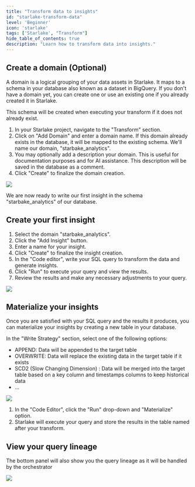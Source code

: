 ```yaml
---
title: "Transform data to insights"
id: "starlake-transform-data"
level: 'Beginner'
icon: 'starlake'
tags: ['Starlake', "Transform"]
hide_table_of_contents: true
description: "Learn how to transform data into insights."
---
```




## Create a domain (Optional)


A domain is a logical grouping of your data assets in Starlake. It maps to a schema in your database also known as a dataset in BigQuery. If you don't have a domain yet, you can create one or use an existing one if you already created it in Starlake.

This schema will be created when executing your transform if it does not already exist.

1. In your Starlake project, navigate to the "Transform" section.
2. Click on "Add Domain" and enter a domain name. If this domain already exists in the database, it will be mapped to the existing schema. We'll name our domain, "starbake_analytics". 
3. You may optionally add a description your domain. This is useful for documentation purposes and for AI assistance. This description will be saved in the database as a comment.
4. Click "Create" to finalize the domain creation.

![](/img/guides/transform-data/step1.png)

We are now ready to write our first insight in the schema "starbake_analytics" of our database.

## Create your first insight

1. Select the domain "starbake_analytics".
2. Click the "Add Insight" button.
3. Enter a name for your insight.
4. Click "Create" to finalize the insight creation.
5. In the "Code editor", write your SQL query to transform the data and generate insights.
6. Click "Run" to execute your query and view the results.
7. Review the results and make any necessary adjustments to your query.

![](/img/guides/transform-data/step2.png)


## Materialize your insights

Once you are satisfied with your SQL query and the results it produces, you can materialize your insights by creating a new table in your database.

In the "Write Strategy" section, select one of the following options:
- APPEND: Data will be appended to the target table
- OVERWRITE: Data will replace the existing data in the target table if it exists
- SCD2 (Slow Changing Dimension) : Data will be merged into the target table based on a key column and timestamps columns to keep historical data
- ...

![](/img/guides/transform-data/step3.1.png)

1. In the "Code Editor", click the "Run" drop-down and "Materialize" option.
2. Starlake will execute your query and store the results in the table named after your transform.

## View your query lineage

The bottom panel will also show you the query lineage as it will be handled by the orchestrator

![](/img/guides/transform-data/step3.2.png)



